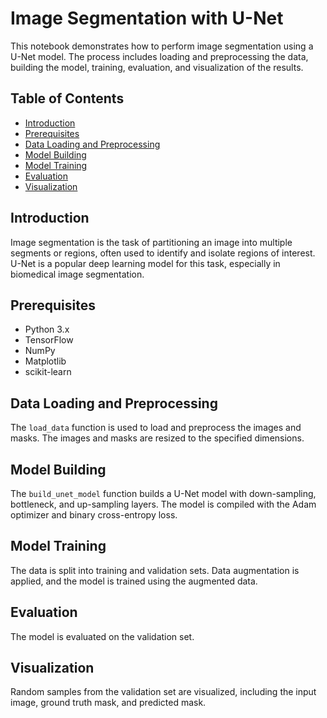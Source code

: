 
# Image Segmentation with U-Net

This notebook demonstrates how to perform image segmentation using a U-Net model. The process includes loading and preprocessing the data, building the model, training, evaluation, and visualization of the results.

## Table of Contents

- [Introduction](#introduction)
- [Prerequisites](#prerequisites)
- [Data Loading and Preprocessing](#data-loading-and-preprocessing)
- [Model Building](#model-building)
- [Model Training](#model-training)
- [Evaluation](#evaluation)
- [Visualization](#visualization)

## Introduction

Image segmentation is the task of partitioning an image into multiple segments or regions, often used to identify and isolate regions of interest. U-Net is a popular deep learning model for this task, especially in biomedical image segmentation.

## Prerequisites

- Python 3.x
- TensorFlow
- NumPy
- Matplotlib
- scikit-learn

## Data Loading and Preprocessing

The `load_data` function is used to load and preprocess the images and masks. The images and masks are resized to the specified dimensions.

## Model Building

The `build_unet_model` function builds a U-Net model with down-sampling, bottleneck, and up-sampling layers. The model is compiled with the Adam optimizer and binary cross-entropy loss.

## Model Training

The data is split into training and validation sets. Data augmentation is applied, and the model is trained using the augmented data.

## Evaluation

The model is evaluated on the validation set.

## Visualization

Random samples from the validation set are visualized, including the input image, ground truth mask, and predicted mask.

